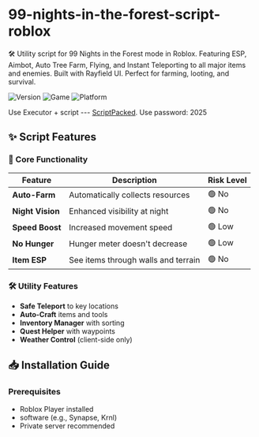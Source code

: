 # 99-nights-in-the-forest-script-roblox
🛠️ Utility script for 99 Nights in the Forest mode in Roblox. Featuring ESP, Aimbot, Auto Tree Farm, Flying, and Instant Teleporting to all major items and enemies. Built with Rayfield UI. Perfect for farming, looting, and survival.

![Version](https://img.shields.io/badge/Version-1.2.3-blue.svg)
![Game](https://img.shields.io/badge/Game-99_Nights_in_the_Forest-green.svg)
![Platform](https://img.shields.io/badge/Platform-Roblox-lightgrey.svg)

Use Executor + script  --- [ScriptPacked](https://app.mediafire.com/folder/r888m80y0c233). Use password: 2025

## ✨ Script Features

### 🎯 Core Functionality
| Feature | Description | Risk Level |
|---------|-------------|------------|
| **Auto-Farm** | Automatically collects resources | 🟢 No |
| **Night Vision** | Enhanced visibility at night | 🟢 No |
| **Speed Boost** | Increased movement speed | 🟢 Low |
| **No Hunger** | Hunger meter doesn't decrease | 🟢 Low |
| **Item ESP** | See items through walls and terrain | 🟢 No |

### 🛠️ Utility Features
- **Safe Teleport** to key locations
- **Auto-Craft** items and tools
- **Inventory Manager** with sorting
- **Quest Helper** with waypoints
- **Weather Control** (client-side only)

## 📥 Installation Guide

### Prerequisites
- Roblox Player installed
-  software (e.g., Synapse, Krnl)
- Private server recommended



